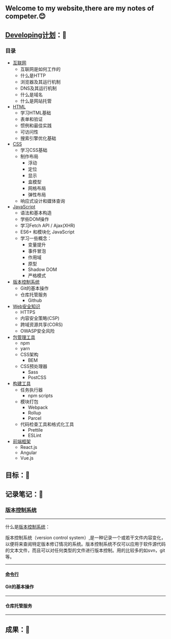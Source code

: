 ## Welcome to my website,there are my notes of competer.:blush:
## [Developing计划](https://github.com/kamranahmedse/developer-roadmap/tree/master/translations/chinese)：:triangular_flag_on_post:
### <a name="index"/>目录
* [互联网](./Internet/Sample/互联网是如何工作的.md)
    * 互联网是如何工作的  
    * 什么是HTTP  
    * 浏览器及其运行机制  
    * DNS及其运行机制  
    * 什么是域名  
    * 什么是网站托管  
* [HTML](./HTML&CSS/README.md#HTML)  
    * 学习HTML基础  
    * 表单和验证  
    * 惯例和最佳实践  
    * 可访问性  
    * 搜索引擎优化基础  
* [CSS](./HTML&CSS/README.md#CSS)  
    * 学习CSS基础  
    * 制作布局  
        * 浮动  
        * 定位  
        * 显示  
        * 盒模型  
        * 网格布局  
        * 弹性布局  
    * 响应式设计和媒体查询  
* [JavaScript](./JavaScript/README.md)  
    * 语法和基本构造  
    * 学些DOM操作  
    * 学习Fetch API / Ajax(XHR)  
    * ES6+ 和模块化 JavaScript  
    * 学习一些概念：
        * 变量提升  
        * 事件冒泡  
        * 作用域  
        * 原型  
        * Shadow DOM
        * 严格模式  
* [版本控制系统](#version)  
    * Git的基本操作  
    * 仓库托管服务  
        * Github  
* [Web安全知识](./Web安全知识/README.md)
    * HTTPS   
    * 内容安全策略(CSP)  
    * 跨域资源共享(CORS) 
    * OWASP安全风险  
* [包管理工具](#bao)  
    - npm  
    - yarn  
    * CSS架构  
        * BEM   
    * CSS预处理器  
        * Sass  
        * PostCSS  
* [构建工具](#tool)  
    - 任务执行器  
        + npm scripts  
    - 模块打包  
        + Webpack
        + Rollup
        + Parcel  
    - 代码检查工具和格式化工具  
        + Prettile
        + ESLint
* [前端框架](#fend)
    * React.js
    * Angular
    * Vue.js 
## 目标：:triangular_flag_on_post:

## 记录笔记：:triangular_flag_on_post:
### <a name="version">[版本控制系统](https://www.git-tower.com/learn/git/ebook/cn/command-line/basics/what-is-version-control/)
***
什么是[版本控制系统](https://zh.wikipedia.org/wiki/%E7%89%88%E6%9C%AC%E6%8E%A7%E5%88%B6)：  
  
版本控制系统（version control system）,是一种记录一个或若干文件内容变化，以便将来查阅特定版本修订情况的系统。版本控制系统不仅可以应用于软件源代码的文本文件，而且可以对任何类型的文件进行版本控制。用的比较多的如svn，git等。
***
#### [命令行](./Internet/Sample/命令行操作.md)
#### Git的基本操作
***
#### 仓库托管服务    
***
## 成果：:triangular_flag_on_post:
